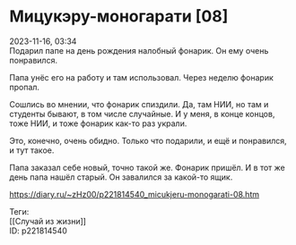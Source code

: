 Мицукэру-моногарати [08]
=========================

   
 2023-11-16, 03:34   
  Подарил папе на день рождения налобный фонарик. Он ему очень понравился.   
   
 Папа унёс его на работу и там использовал. Через неделю фонарик пропал.   
   
 Сошлись во мнении, что фонарик спиздили. Да, там НИИ, но там и студенты бывают, в том числе случайные. И у меня, в конце концов, тоже НИИ, и тоже фонарик как-то раз украли.   
   
 Это, конечно, очень обидно. Только что подарили, и ещё и понравился, и тут такое.   
   
 Папа заказал себе новый, точно такой же. Фонарик пришёл. И в тот же день папа нашёл старый. Он завалился за какой-то ящик.   
    
 <https://diary.ru/~zHz00/p221814540_micukjeru-monogarati-08.htm>   
   
 Теги:   
 [[Случай из жизни]]   
 ID: p221814540